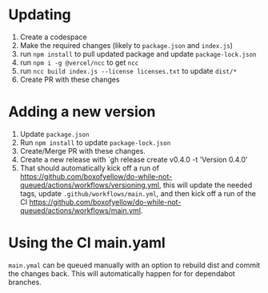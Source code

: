 # Updating 
1. Create a codespace
1. Make the required changes (likely to `package.json` and `index.js`)
1. run `npm install` to pull updated package and update `package-lock.json`
1. run `npm i -g @vercel/ncc` to get `ncc`
1. run `ncc build index.js --license licenses.txt` to update `dist/*`
1. Create PR with these changes

# Adding a new version
1. Update `package.json`
1. Run `npm install` to update `package-lock.json`
1. Create/Merge PR with these changes.
1. Create a new release with `gh release create v0.4.0 -t 'Version 0.4.0'
1. That should automatically kick off a run of https://github.com/boxofyellow/do-while-not-queued/actions/workflows/versioning.yml, this will update the needed tags, update `.github/workflows/main.yml`, and then kick off a run of the CI https://github.com/boxofyellow/do-while-not-queued/actions/workflows/main.yml.

# Using the CI main.yaml
`main.ymal` can be queued manually with an option to rebuild dist and commit the changes back.  This will automatically happen for for dependabot branches.